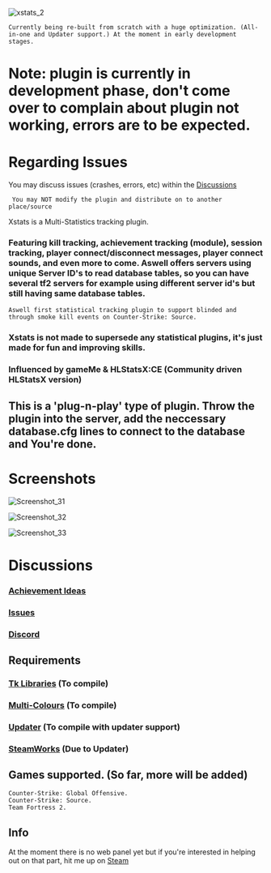![xstats_2](https://user-images.githubusercontent.com/49116354/149617872-cbbd0be2-2bd6-45ee-95f4-e6f990285d4a.png)

``Currently being re-built from scratch with a huge optimization. (All-in-one and Updater support.) At the moment in early development stages.``

# Note: plugin is currently in development phase, don't come over to complain about plugin not working, errors are to be expected.

# Regarding Issues
You may discuss issues (crashes, errors, etc) within the [Discussions](https://github.com/Teamkiller324/Xstats/discussions)

`` You may NOT modify the plugin and distribute on to another place/source``

Xstats is a Multi-Statistics tracking plugin.

### Featuring kill tracking, achievement tracking (module), session tracking, player connect/disconnect messages, player connect sounds, and even more to come. Aswell offers servers using unique Server ID's to read database tables, so you can have several tf2 servers for example using different server id's but still having same database tables.

`Aswell first statistical tracking plugin to support blinded and through smoke kill events on Counter-Strike: Source.`

### Xstats is not made to supersede any statistical plugins, it's just made for fun and improving skills.

### Influenced by gameMe & HLStatsX:CE (Community driven HLStatsX version) 

## This is a 'plug-n-play' type of plugin. Throw the plugin into the server, add the neccessary database.cfg lines to connect to the database and You're done.

# Screenshots

![Screenshot_31](https://user-images.githubusercontent.com/49116354/150644810-d4d200d4-5cc0-4297-ae08-dfea6470b366.png)

![Screenshot_32](https://user-images.githubusercontent.com/49116354/150644813-af495871-43aa-4d32-9cb6-bd87fcdba8bd.png)

![Screenshot_33](https://user-images.githubusercontent.com/49116354/150644815-8d01748b-0992-4ee7-b980-260111567ace.png)

# Discussions
### [Achievement Ideas](https://github.com/Teamkiller324/Xstats/discussions/2)
### [Issues](https://github.com/Teamkiller324/Xstats/discussions/3)
### [Discord](https://discord.gg/XKKJJ8SAc3)

## Requirements
### [Tk Libraries](https://github.com/Teamkiller324/Tklib) (To compile)

### [Multi-Colours](https://github.com/Bara/Multi-Colors) (To compile)

### [Updater](https://github.com/Teamkiller324/Updater) (To compile with updater support)

### [SteamWorks](http://users.alliedmods.net/~kyles/builds/SteamWorks/) (Due to Updater)

## Games supported. (So far, more will be added)
```
Counter-Strike: Global Offensive.
Counter-Strike: Source.
Team Fortress 2.
```

## Info
At the moment there is no web panel yet but if you're interested in helping out on that part, hit me up on [Steam](https://steamcommunity.com/id/Teamkiller324)
